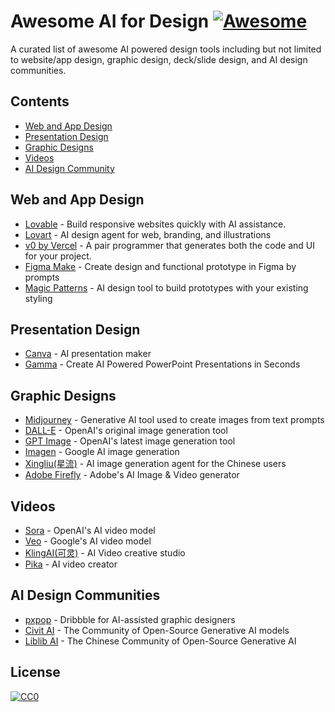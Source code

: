 # Awesome AI for Design [![Awesome](https://cdn.rawgit.com/sindresorhus/awesome/d7305f38d29fed78fa85652e3a63e154dd8e8829/media/badge.svg)](https://github.com/sindresorhus/awesome)
A curated list of awesome AI powered design tools including but not limited to website/app design, graphic design, deck/slide design, and AI design communities.

## Contents

- [Web and App Design](#web-and-app-design)
- [Presentation Design](#presentation-design)
- [Graphic Designs](#illustrations)
- [Videos](#videos)
- [AI Design Community](#ai-design-communities)

## Web and App Design

- [Lovable](https://www.lovable.dev) - Build responsive websites quickly with AI assistance.
- [Lovart](https://www.lovart.ai) - AI design agent for web, branding, and illustrations
- [v0 by Vercel](https://v0.dev) - A pair programmer that generates both the code and UI for your project.
- [Figma Make](https://www.figma.com/make/) - Create design and functional prototype in Figma by prompts
- [Magic Patterns](https://www.magicpatterns.com) - AI design tool to build prototypes with your existing styling

## Presentation Design
- [Canva](https://www.canva.com/) - AI presentation maker
- [Gamma](https://gamma.app/) - Create AI Powered PowerPoint Presentations in Seconds

## Graphic Designs
- [Midjourney](https://www.midjourney.com/) - Generative AI tool used to create images from text prompts
- [DALL-E](https://platform.openai.com/docs/models/dall-e-3) - OpenAI's original image generation tool
- [GPT Image](https://platform.openai.com/docs/models/gpt-image-1) - OpenAI's latest image generation tool
- [Imagen](https://deepmind.google/models/imagen/) - Google AI image generation
- [Xingliu(星流)](https://www.xingliu.art/) - AI image generation agent for the Chinese users
- [Adobe Firefly](https://www.adobe.com/products/firefly.html) - Adobe's AI Image & Video generator 

## Videos
- [Sora](https://openai.com/sora/) - OpenAI's AI video model
- [Veo](https://deepmind.google/models/veo/) - Google's AI video model
- [KlingAI(可灵)](https://www.klingai.com/global/) - AI Video creative studio
- [Pika](https://pika.art/about) - AI video creator

## AI Design Communities
- [pxpop](https://www.pxpop.com) - Dribbble for AI-assisted graphic designers
- [Civit AI](https://www.civitai.com) - The Community of Open-Source Generative AI models
- [Liblib AI](https://www.liblib.art/) - The Chinese Community of Open-Source Generative AI

## License

[![CC0](https://licensebuttons.net/p/zero/1.0/88x31.png)](https://creativecommons.org/publicdomain/zero/1.0/)
